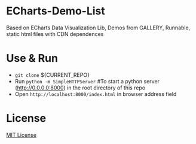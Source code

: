 # ECharts-Demo-List
Based on ECharts Data Visualization Lib, Demos from GALLERY, Runnable, static html files with CDN dependences

# Use & Run
- `git clone` ${CURRENT_REPO}
- Run `python -m SimpleHTTPServer` #To start a python server (http://0.0.0.0:8000) in the root directory of this repo
- Open `http://localhost:8000/index.html` in browser address field

# License
[MIT License](LICENSE)
